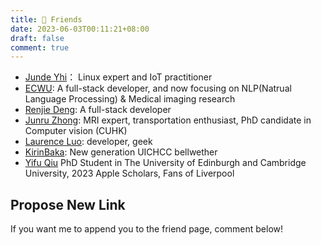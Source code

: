 ```yaml
---
title: 👯 Friends
date: 2023-06-03T00:11:21+08:00
draft: false
comment: true
---
```


- [Junde Yhi](https://yhi.moe)： Linux expert and IoT practitioner
- [ECWU](https://ecwuuuuu.com/): A full-stack developer, and now focusing on NLP(Natrual Language Processing) & Medical imaging research
- [Renjie Deng](https://www.drjchn.com/): A full-stack developer
- [Junru Zhong](https://junru.dev/): MRI expert, transportation enthusiast, PhD candidate in Computer vision (CUHK)
- [Laurence Luo](https://www.lzc.app/): developer, geek
- [KirinBaka](https://9baka.moe): New generation UICHCC bellwether
- [Yifu Qiu](https://yfqiu.netlify.app/) PhD Student in The University of Edinburgh and Cambridge University, 2023 Apple Scholars, Fans of Liverpool



## Propose New Link

If you want me to append you to the friend page, comment below!
